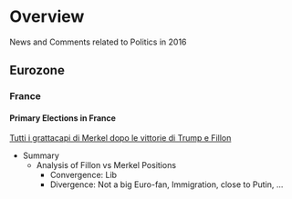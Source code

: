 
# Overview 

News and Comments related to Politics in 2016 

## Eurozone 

### France 

#### Primary Elections in France 

[Tutti i grattacapi di Merkel dopo le vittorie di Trump e Fillon](http://www.ilfoglio.it/esteri/2016/11/28/news/merkel-trump-fillon-107654/)
- Summary 
  - Analysis of Fillon vs Merkel Positions 
    - Convergence: Lib 
    - Divergence: Not a big Euro-fan, Immigration, close to Putin, ... 





